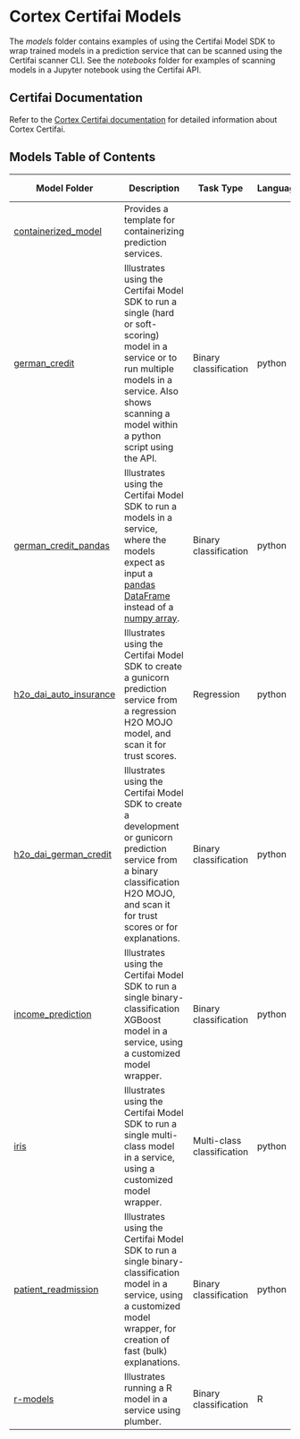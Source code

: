 # Cortex Certifai Models

The *models* folder contains examples of using the Certifai Model SDK to wrap trained models in a prediction service
that can be scanned using the Certifai scanner CLI. See the *notebooks* folder for examples of scanning models in a
Jupyter notebook using the Certifai API.


## Certifai Documentation

Refer to the [Cortex Certifai documentation](https://cognitivescale.github.io/cortex-certifai/docs/about)
for detailed information about Cortex Certifai.

## Models Table of Contents

| Model Folder                                                                                       | Description                                                                                                                                                                                                  | Task Type                  | Language | Model Framework        |
|----------------------------------------------------------------------------------------------------|--------------------------------------------------------------------------------------------------------------------------------------------------------------------------------------------------------------|----------------------------|----------|------------------------|
| [containerized_model](./containerized_model)                                                       | Provides a template for containerizing prediction services.                                                                                                                                                  |                            |          | python, H2O MOJO       |
| [german_credit](./german_credit)                                                                   | Illustrates using the Certifai Model SDK to run a single (hard or soft-scoring) model in a service or to run multiple models in a service. Also shows scanning a model within a python script using the API. | Binary classification      | python   | sklearn                |
| [german_credit_pandas](./german_credit_pandas)                                                     | Illustrates using the Certifai Model SDK to run a models in a service, where the models expect as input a [pandas DataFrame](https://pandas.pydata.org/) instead of a [numpy array](https://numpy.org/).     | Binary classification      | python   | sklearn                |
| [h2o_dai_auto_insurance](./h2o_dai_regression_auto_insurance)                                      | Illustrates using the Certifai Model SDK to create a gunicorn prediction service from a regression H2O MOJO model, and scan it for trust scores.                                                             | Regression                 | python   | H2O MOJO               |
| [h2o_dai_german_credit](./h2o_dai_german_credit)                                                   | Illustrates using the Certifai Model SDK to create a development or gunicorn prediction service from a binary classification H2O MOJO, and scan it for trust scores or for explanations.                     | Binary classification      | python   | H2O MOJO               |
| [income_prediction](./income_prediction)                                                           | Illustrates using the Certifai Model SDK to run a single binary-classification XGBoost model in a service, using a customized model wrapper.                                                                 | Binary classification      | python   | sklearn <br /> xgboost |
| [iris](./iris)                                                                                     | Illustrates using the Certifai Model SDK to run a single multi-class model in a service, using a customized model wrapper.                                                                                   | Multi-class classification | python   | sklearn <br /> xgboost |
| [patient_readmission](./patient_readmission)                                                       | Illustrates using the Certifai Model SDK to run a single binary-classification model in a service, using a customized model wrapper, for creation of fast (bulk) explanations.                               | Binary classification      | python   | sklearn <br /> xgboost |
| [r-models](https://github.com/CognitiveScale/cortex-certifai-examples/tree/master/models/r-models) | Illustrates running a R model in a service using plumber.                                                                                                                                                    | Binary classification      | R        | randomForest           |
